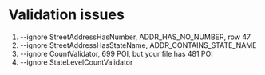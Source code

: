 # Validation issues
1. --ignore StreetAddressHasNumber, ADDR_HAS_NO_NUMBER, row 47
2. --ignore StreetAddressHasStateName, ADDR_CONTAINS_STATE_NAME
3. --ignore CountValidator, 699 POI, but your file has 481 POI
4. --ignore StateLevelCountValidator
